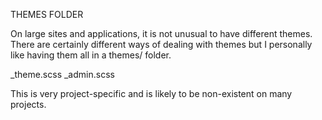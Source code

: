 THEMES FOLDER

On large sites and applications, it is not unusual to have different themes. There are certainly different ways of dealing with themes but I personally like having them all in a themes/ folder.

\_theme.scss
\_admin.scss

This is very project-specific and is likely to be non-existent on many projects.
